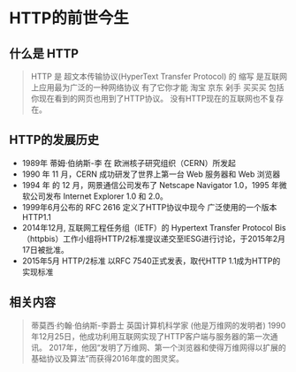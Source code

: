 # HTTP的前世今生

## 什么是 HTTP

> HTTP 是 超文本传输协议(HyperText Transfer Protocol) 的 缩写
> 是互联网上应用最为广泛的一种网络协议
> 有了它你才能 淘宝 京东 剁手 买买买
> 包括你现在看到的网页也用到了HTTP协议。
> 没有HTTP现在的互联网也不复存在。

## HTTP的发展历史

- 1989年 蒂姆·伯纳斯-李 在 欧洲核子研究组织（CERN）所发起
- 1990 年 11 月，CERN 成功研发了世界上第一台 Web 服务器和 Web 浏览器
- 1994 年 的 12 月，网景通信公司发布了 Netscape Navigator 1.0，1995 年微软公司发布 Internet Explorer 1.0 和 2.0。
- 1999年6月公布的 RFC 2616 定义了HTTP协议中现今 广泛使用的一个版本 HTTP1.1
- 2014年12月, 互联网工程任务组（IETF）的 Hypertext Transfer Protocol Bis（httpbis）工作小组将HTTP/2标准提议递交至IESG进行讨论，于2015年2月17日被批准。
- 2015年5月 HTTP/2标准 以RFC 7540正式发表，取代HTTP 1.1成为HTTP的实现标准

## 相关内容

> 蒂莫西·约翰·伯纳斯-李爵士 英国计算机科学家 (他是万维网的发明者)
> 1990年12月25日，他成功利用互联网实现了HTTP客户端与服务器的第一次通讯。
> 2017年，他因“发明了万维网、第一个浏览器和使得万维网得以扩展的基础协议及算法”而获得2016年度的图灵奖。
